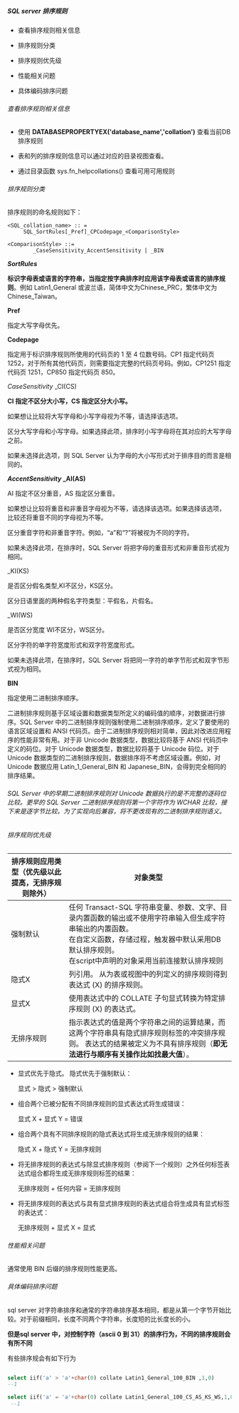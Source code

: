 ##### SQL server 排序规则

- 查看排序规则相关信息

- 排序规则分类

- 排序规则优先级

- 性能相关问题

- 具体编码排序问题



###### 查看排序规则相关信息

- 使用 **DATABASEPROPERTYEX('database_name','collation')** 查看当前DB 排序规则

- 表和列的排序规则信息可以通过对应的目录视图查看。

- 通过目录函数 sys.fn_helpcollations() 查看可用可用规则

###### 排序规则分类

排序规则的命名规则如下：

```textile
<SQL_collation_name> :: = 
     SQL_SortRules[_Pref]_CPCodepage_<ComparisonStyle>

<ComparisonStyle> ::=
        _CaseSensitivity_AccentSensitivity | _BIN
```

***SortRules***

**标识字母表或语言的字符串，当指定按字典排序时应用该字母表或语言的排序规则**。例如 Latin1_General 或波兰语，简体中文为Chinese_PRC，繁体中文为Chinese_Taiwan。

**Pref**

指定大写字母优先。

**Codepage**

指定用于标识排序规则所使用的代码页的 1 至 4 位数号码。CP1 指定代码页 1252，对于所有其他代码页，则需要指定完整的代码页号码。例如，CP1251 指定代码页 1251，CP850 指定代码页 850。

*CaseSensitivity* _CI(CS)

**CI 指定不区分大小写，CS 指定区分大小写。**

如果想让比较将大写字母和小写字母视为不等，请选择该选项。

区分大写字母和小写字母。如果选择此项，排序时小写字母将在其对应的大写字母之前。

如果未选择此选项，则 SQL Server 认为字母的大小写形式对于排序目的而言是相同的。

***AccentSensitivity*  _AI(AS)**

AI 指定不区分重音，AS 指定区分重音。

如果想让比较将重音和非重音字母视为不等，请选择该选项。如果选择该选项， 比较还将重音不同的字母视为不等。

区分重音字符和非重音字符。例如，“a”和“?”将被视为不同的字符。

如果未选择此项，在排序时，SQL Server 将把字母的重音形式和非重音形式视为相同。

_KI(KS)

是否区分假名类型,KI不区分，KS区分。

区分日语里面的两种假名字符类型：平假名，片假名。

_WI(WS)

是否区分宽度 WI不区分，WS区分。

区分字符的单字符宽度形式和双字符宽度形式。

如果未选择此项，在排序时，SQL Server 将把同一字符的单字节形式和双字节形式视为相同。  


**BIN**

指定使用二进制排序顺序。

二进制排序规则基于区域设置和数据类型所定义的编码值的顺序，对数据进行排序。SQL Server 中的二进制排序规则强制使用二进制排序顺序，定义了要使用的语言区域设置和 ANSI 代码页。由于二进制排序规则相对简单，因此对改进应用程序的性能非常有用。对于非 Unicode 数据类型，数据比较将基于 ANSI 代码页中定义的码位。对于 Unicode 数据类型，数据比较将基于 Unicode 码位。对于 Unicode 数据类型的二进制排序规则，数据排序将不考虑区域设置。例如，对 Unicode 数据应用 Latin_1_General_BIN 和 Japanese_BIN，会得到完全相同的排序结果。

###### SQL Server 中的早期二进制排序规则对 Unicode 数据执行的是不完整的逐码位比较。更早的 SQL Server 二进制排序规则将第一个字符作为 WCHAR 比较，接下来是逐字节比较。为了实现向后兼容，将不更改现有的二进制排序规则语义。



###### 排序规则优先级

| 排序规则应用类型（优先级以此提高，无排序规则除外） | 对象类型                                                                                                                          |
| ------------------------- | ----------------------------------------------------------------------------------------------------------------------------- |
| 强制默认                      | 任何 Transact-SQL 字符串变量、参数、文字、目录内置函数的输出或不使用字符串输入但生成字符串输出的内置函数。<br/>在自定义函数，存储过程，触发器中默认采用DB 默认排序规则。<br/>在script中声明的对象采用当前连接默认排序规则 |
| 隐式X                       | 列引用。 从为表或视图中的列定义的排序规则得到表达式 (X) 的排序规则。                                                                                         |
| 显式X                       | 使用表达式中的 COLLATE 子句显式转换为特定排序规则 (X) 的表达式。                                                                                       |
| 无排序规则                     | 指示表达式的值是两个字符串之间的运算结果，而这两个字符串具有隐式排序规则标签的冲突排序规则。 表达式的结果被定义为不具有排序规则（**即无法进行与顺序有关操作比如找最大值**）。                                     |

- 显式优先于隐式。  隐式优先于强制默认：
  
  显式 > 隐式 > 强制默认

- 组合两个已被分配有不同排序规则的显式表达式将生成错误：
  
  显式 X + 显式 Y = 错误

- 组合两个具有不同排序规则的隐式表达式将生成无排序规则的结果：
  
  隐式 X + 隐式 Y = 无排序规则

- 将无排序规则的表达式与除显式排序规则（参阅下一个规则）之外任何标签表达式组合都将生成无排序规则标签的结果：
  
  无排序规则 + 任何内容 = 无排序规则

- 将无排序规则的表达式与具有显式排序规则的表达式组合将生成具有显式标签的表达式：
  
  无排序规则 + 显式 X = 显式



###### 性能相关问题

通常使用 BIN 后缀的排序规则性能更高。



###### 具体编码排序问题

sql server 对字符串排序和通常的字符串排序基本相同，都是从第一个字节开始比较。对于前缀相同，长度不同两个字符串，长度短的比长度长的小。

**但是sql server 中，对控制字符（ascii 0 到 31）的排序行为，不同的排序规则会有所不同**

有些排序规会有如下行为

```sql

select iif('a' > 'a'+char(0) collate Latin1_General_100_BIN ,1,0)  
--1

select iif('a' = 'a'+char(0) collate Latin1_General_100_CS_AS_KS_WS,1,0)
 --1
```
